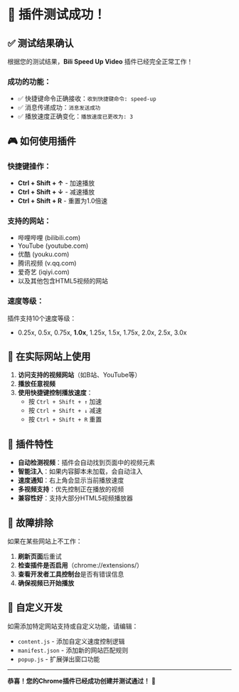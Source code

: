 # 🎉 插件测试成功！

## ✅ 测试结果确认

根据您的测试结果，**Bili Speed Up Video** 插件已经完全正常工作！

### 成功的功能：
- ✅ 快捷键命令正确接收：`收到快捷键命令: speed-up`
- ✅ 消息传递成功：`消息发送成功`
- ✅ 播放速度正确变化：`播放速度已更改为: 3`

## 🎮 如何使用插件

### 快捷键操作：
- **Ctrl + Shift + ↑** - 加速播放
- **Ctrl + Shift + ↓** - 减速播放  
- **Ctrl + Shift + R** - 重置为1.0倍速

### 支持的网站：
- 哔哩哔哩 (bilibili.com)
- YouTube (youtube.com)
- 优酷 (youku.com)
- 腾讯视频 (v.qq.com)
- 爱奇艺 (iqiyi.com)
- 以及其他包含HTML5视频的网站

### 速度等级：
插件支持10个速度等级：
- 0.25x, 0.5x, 0.75x, **1.0x**, 1.25x, 1.5x, 1.75x, 2.0x, 2.5x, 3.0x

## 🔧 在实际网站上使用

1. **访问支持的视频网站**（如B站、YouTube等）
2. **播放任意视频**
3. **使用快捷键控制播放速度**：
   - 按 `Ctrl + Shift + ↑` 加速
   - 按 `Ctrl + Shift + ↓` 减速
   - 按 `Ctrl + Shift + R` 重置

## 🎯 插件特性

- **自动检测视频**：插件会自动找到页面中的视频元素
- **智能注入**：如果内容脚本未加载，会自动注入
- **速度通知**：右上角会显示当前播放速度
- **多视频支持**：优先控制正在播放的视频
- **兼容性好**：支持大部分HTML5视频播放器

## 🐛 故障排除

如果在某些网站上不工作：

1. **刷新页面**后重试
2. **检查插件是否启用**（chrome://extensions/）
3. **查看开发者工具控制台**是否有错误信息
4. **确保视频已开始播放**

## 🔄 自定义开发

如需添加特定网站支持或自定义功能，请编辑：
- `content.js` - 添加自定义速度控制逻辑
- `manifest.json` - 添加新的网站匹配规则
- `popup.js` - 扩展弹出窗口功能

---

**恭喜！您的Chrome插件已经成功创建并测试通过！** 🚀 
